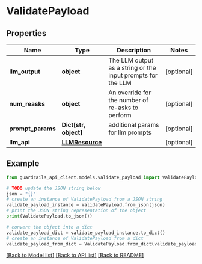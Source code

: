 # ValidatePayload


## Properties

Name | Type | Description | Notes
------------ | ------------- | ------------- | -------------
**llm_output** | **object** | The LLM output as a string or the input prompts for the LLM | [optional] 
**num_reasks** | **object** | An override for the number of re-asks to perform | [optional] 
**prompt_params** | **Dict[str, object]** | additional params for llm prompts | [optional] 
**llm_api** | [**LLMResource**](LLMResource.md) |  | [optional] 

## Example

```python
from guardrails_api_client.models.validate_payload import ValidatePayload

# TODO update the JSON string below
json = "{}"
# create an instance of ValidatePayload from a JSON string
validate_payload_instance = ValidatePayload.from_json(json)
# print the JSON string representation of the object
print(ValidatePayload.to_json())

# convert the object into a dict
validate_payload_dict = validate_payload_instance.to_dict()
# create an instance of ValidatePayload from a dict
validate_payload_from_dict = ValidatePayload.from_dict(validate_payload_dict)
```
[[Back to Model list]](../README.md#documentation-for-models) [[Back to API list]](../README.md#documentation-for-api-endpoints) [[Back to README]](../README.md)


